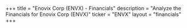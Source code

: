 +++
title = "Enovix Corp (ENVX) - Financials"
description = "Analyze the Financials for Enovix Corp (ENVX)"
ticker = "ENVX"
layout = "financials"
+++

